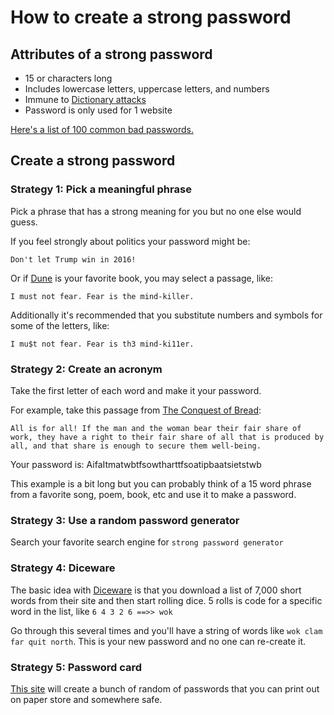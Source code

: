 # How to create a strong password


## Attributes of a strong password

* 15 or characters long
* Includes lowercase letters, uppercase letters, and numbers
* Immune to [Dictionary attacks](https://en.wikipedia.org/wiki/Dictionary_attack)
* Password is only used for 1 website

[Here's a list of 100 common bad passwords.](data_100_most_common_passwords_from_adobe_hack.md)


## Create a strong password

### Strategy 1: Pick a meaningful phrase

Pick a phrase that has a strong meaning for you but no one else would guess.

If you feel strongly about politics your password might be:

`Don't let Trump win in 2016!`

Or if [Dune](https://en.wikipedia.org/wiki/Dune_%28novel%29) is your favorite book, you may select a passage, like:

`I must not fear. Fear is the mind-killer.`

Additionally it's recommended that you substitute numbers and symbols for some of the letters, like:

`I mu$t not fear. Fear is th3 mind-ki11er.`

### Strategy 2: Create an acronym

Take the first letter of each word and make it your password.

For example, take this passage from [The Conquest of Bread](https://en.wikipedia.org/wiki/The_Conquest_of_Bread):

    All is for all! If the man and the woman bear their fair share of work, they have a right to their fair share of all that is produced by all, and that share is enough to secure them well-being.

Your password is: AifaItmatwbtfsowtharttfsoatipbaatsietstwb

This example is a bit long but you can probably think of a 15 word phrase from a favorite song, poem, book, etc and use it to make a password.


### Strategy 3: Use a random password generator

Search your favorite search engine for `strong password generator`

### Strategy 4: Diceware

The basic idea with [Diceware](http://world.std.com/~reinhold/diceware.html) is that you download a list of 7,000 short words from their site and then start rolling dice.  5 rolls is code for a specific word in the list, like `6 4 3 2 6 ==>> wok`

Go through this several times and you'll have a string of words like `wok clam far quit north`.  This is your new password and no one can re-create it.

### Strategy 5: Password card

[This site](http://www.passwordcard.org/) will create a bunch of random of passwords that you can print out on paper store and somewhere safe.